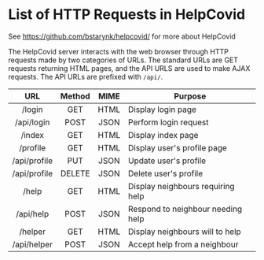 # List of HTTP Requests in HelpCovid

See https://github.com/bstarynk/helpcovid/ for more about HelpCovid


The HelpCovid server interacts with the web browser through HTTP requests made
by two categories of URLs. The standard URLs are GET requests returning HTML
pages, and the API URLS are used to make AJAX requests. The API URLs are
prefixed with `/api/`.

| URL             | Method | MIME  | Purpose                           |
| :-------------: |:------:|:-----:|-----------------------------------|
| /login          | GET    | HTML  | Display login page                |
| /api/login      | POST   | JSON  | Perform login request             |
| /index          | GET    | HTML  | Display index page                |
| /profile        | GET    | HTML  | Display user's profile page       |
| /api/profile    | PUT    | JSON  | Update user's profile             |
| /api/profile    | DELETE | JSON  | Delete user's profile             |
| /help           | GET    | HTML  | Display neighbours requiring help |
| /api/help       | POST   | JSON  | Respond to neighbour needing help |
| /helper         | GET    | HTML  | Display neighbours will to help   |
| /api/helper     | POST   | JSON  | Accept help from a neighbour      |

